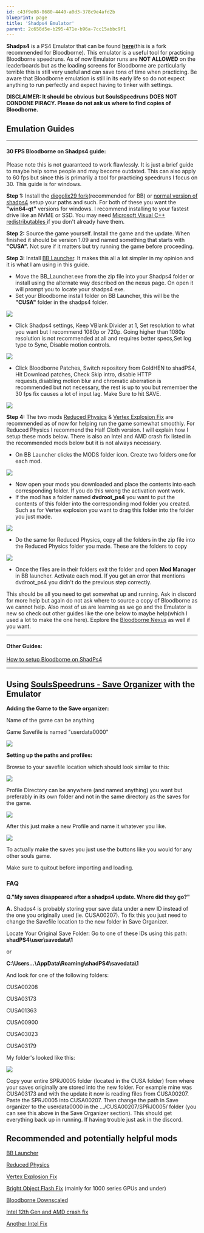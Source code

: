 ```yaml
---
id: c43f9e08-8680-4440-a0d3-378c9e4afd2b
blueprint: page
title: 'Shadps4 Emulator'
parent: 2c658d5e-b295-471e-b96a-7cc15abbc9f1
---
```

**Shadps4** is a PS4 Emulator that can be found [**here**](https://github.com/diegolix29/shadPS4)(this is a fork recommended for Bloodborne). This emulator is a useful tool for practicing Bloodborne speedruns. As of now Emulator runs are **NOT ALLOWED** on the leaderboards but as the loading screens for Bloodborne are particularly terrible this is still very useful and can save tons of time when practicing. Be aware that Bloodborne emulation is still in its early life so do not expect anything to run perfectly and expect having to tinker with settings.

**DISCLAIMER: It should be obvious but SoulsSpeedruns DOES NOT CONDONE PIRACY. Please do not ask us where to find copies of Bloodborne.**

## Emulation Guides

---

#### **30 FPS Bloodborne on Shadps4 guide:**

Please note this is not guaranteed to work flawlessly. It is just a brief guide to maybe help some people and may become outdated. This can also apply to 60 fps but since this is primarily a tool for practicing speedruns I focus on 30. This guide is for windows.

**Step 1:** Install the [diegolix29 fork](https://github.com/diegolix29/shadPS4/releases)(recommended for BB) or [normal version of shadps4](https://github.com/shadps4-emu/shadPS4/releases) setup your paths and such. For both of these you want the **"win64-qt"** versions for windows. I recommend installing to your fastest drive like an NVME or SSD. You may need [Microsoft Visual C++ redistributables ](https://www.techpowerup.com/download/visual-c-redistributable-runtime-package-all-in-one/)if you don't already have them.

**Step 2:** Source the game yourself. Install the game and the update. When finished it should be version 1.09 and named something that starts with **"CUSA".** Not sure if it matters but try running the game before proceeding.

**Step 3:** Install [BB Launcher](https://www.nexusmods.com/bloodborne/mods/194?tab=files). It makes this all a lot simpler in my opinion and it is what I am using in this guide.

- Move the BB_Launcher.exe from the zip file into your Shadps4 folder or install using the alternate way described on the nexus page. On open it will prompt you to locate your shadps4 exe.
- Set your Bloodborne install folder on BB Launcher, this will be the **"CUSA"** folder in the shadps4 folder.

![](/pages/bloodborne/shadps4-emulator/shadps4paths.png)

- Click Shadps4 settings, Keep VBlank Divider at 1, Set resolution to what you want but I recommend 1080p or 720p. Going higher than 1080p resolution is not recommended at all and requires better specs,Set log type to Sync, Disable motion controls.

![](/pages/bloodborne/shadps4-emulator/shadps4settings.png)

- Click Bloodborne Patches, Switch repository from GoldHEN to shadPS4, Hit Download patches, Check Skip intro, disable HTTP requests,disabling motion blur and chromatic aberration is recommended but not necessary, the rest is up to you but remember the 30 fps fix causes a lot of input lag. Make Sure to hit SAVE.

![](/pages/bloodborne/shadps4-emulator/shadps4patches.png)

**Step 4:** The two mods [Reduced Physics](https://www.nexusmods.com/bloodborne/mods/114) & [Vertex Explosion Fix](https://www.nexusmods.com/bloodborne/mods/109) are recommended as of now for helping run the game somewhat smoothly. For Reduced Physics I recommend the Half Cloth version. I will explain how I setup these mods below. There is also an Intel and AMD crash fix listed in the recommended mods below but it is not always necessary.

- On BB Launcher clicks the MODS folder icon. Create two folders one for each mod.

![](/pages/bloodborne/shadps4-emulator/shadps4modfolders.png)

- Now open your mods you downloaded and place the contents into each corresponding folder. If you do this wrong the activation wont work.
- If the mod has a folder named **dvdroot\_ps4** you want to put the contents of this folder into the corresponding mod folder you created. Such as for Vertex explosion you want to drag this folder into the folder you just made.

![](/pages/bloodborne/shadps4-emulator/explorer_gIXxhE0WYv.gif)

- Do the same for Reduced Physics, copy all the folders in the zip file into the Reduced Physics folder you made. These are the folders to copy

![](/pages/bloodborne/shadps4-emulator/shadps4modreducedphysics.png)

- Once the files are in their folders exit the folder and open **Mod Manager** in BB launcher. Activate each mod. If you get an error that mentions dvdroot_ps4 you didn't do the previous step correctly.

This should be all you need to get somewhat up and running. Ask in discord for more help but again do not ask where to source a copy of Bloodborne as we cannot help. Also most of us are learning as we go and the Emulator is new so check out other guides like the one below to maybe help(which I used a lot to make the one here). Explore the [Bloodborne Nexus](https://www.nexusmods.com/games/bloodborne/mods) as well if you want.

---

#### Other Guides:

[How to setup Bloodborne on ShadPs4](https://docs.google.com/document/d/1o4g4bR7bPYKhlgKyKS4KsYn8YDxrllfwQMvo0r3pd6Q/edit?tab=t.0#heading=h.gjdgxs)

---

## Using [SoulsSpeedruns - Save Organizer](https://github.com/Kahmul/SoulsSpeedruns-Save-Organizer/releases) with the Emulator

**Adding the Game to the Save organizer:**

Name of the game can be anything

Game Savefile is named "userdata0000"

![](/pages/bloodborne/shadps4-emulator/javaw_jMak7iszrR.gif)

**Setting up the paths and profiles:**

Browse to your savefile location which should look similar to this:

![](/pages/bloodborne/shadps4-emulator/SaveOrganizerWikiSavefileLocation.png)

Profile Directory can be anywhere (and named anything) you want but preferably in its own folder and not in the same directory as the saves for the game.

![](/pages/bloodborne/shadps4-emulator/SaveOrganizerWikiProfiles.png)

After this just make a new Profile and name it whatever you like.

![](/pages/bloodborne/shadps4-emulator/javaw_h4VQnwfpQq.gif)

To actually make the saves you just use the buttons like you would for any other souls game.

Make sure to quitout before importing and loading.

### FAQ

**Q."My saves disappeared after a shadps4 update. Where did they go?"**

**A.** Shadps4 is probably storing your save data under a new ID instead of the one you originally used (ie. CUSA00207). To fix this you just need to change the Savefile location to the new folder in Save Organizer.

Locate Your Original Save Folder: Go to one of these IDs using this path: **shadPS4\user\savedata\1**

or

**C:\Users...\AppData\Roaming\shadPS4\savedata\1**

And look for one of the following folders:

CUSA00208

CUSA03173

CUSA01363

CUSA00900

CUSA03023

CUSA03179

My folder's looked like this:

![](/pages/bloodborne/shadps4-emulator/image.png)

Copy your entire SPRJ0005 folder (located in the CUSA folder) from where your saves originally are stored into the new folder. For example mine was CUSA03173 and with the update it now is reading files from CUSA00207. Paste the SPRJ0005 into CUSA00207. Then change the path in Save organizer to the userdata0000 in the .../CUSA00207/SPRJ0005/ folder (you can see this above in the Save Organizer section). This should get everything back up in running. If having trouble just ask in the discord.

## Recommended and potentially helpful mods

[BB Launcher](https://www.nexusmods.com/bloodborne/mods/194)

[Reduced Physics](https://www.nexusmods.com/bloodborne/mods/114)

[Vertex Explosion Fix](https://www.nexusmods.com/bloodborne/mods/109)

[Bright Object Flash Fix](https://www.nexusmods.com/bloodborne/mods/110) (mainly for 1000 series GPUs and under)

[Bloodborne Downscaled](https://www.nexusmods.com/bloodborne/mods/251)

[Intel 12th Gen and AMD crash fix ](https://www.nexusmods.com/bloodborne/mods/41)

[Another Intel Fix](https://www.nexusmods.com/bloodborne/mods/70)
